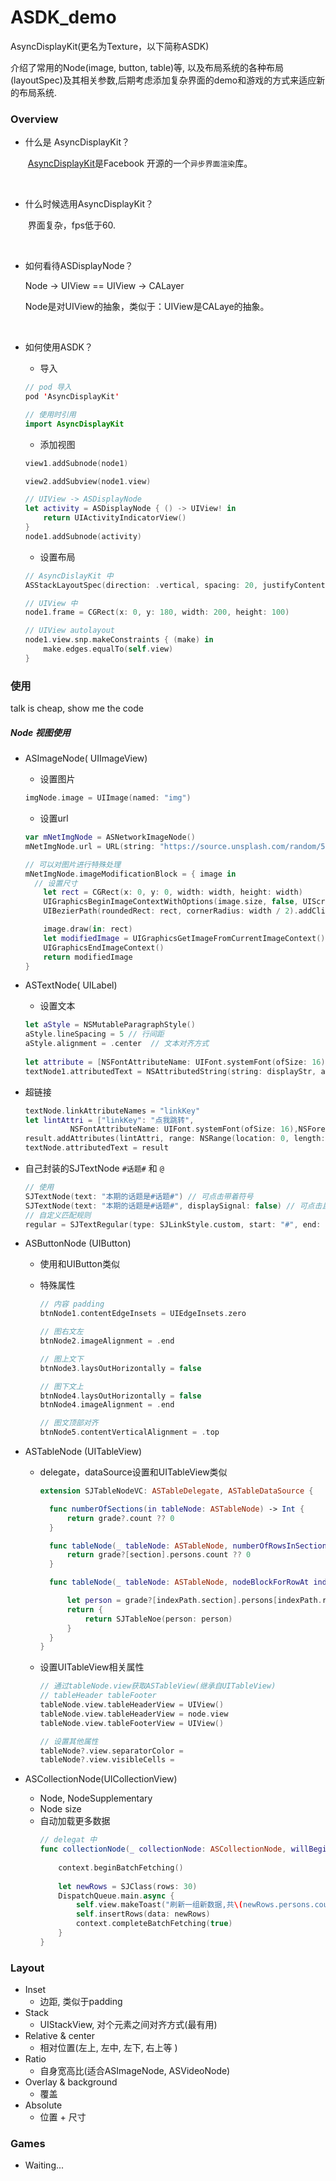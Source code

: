 # ASDK_demo
AsyncDisplayKit(更名为Texture，以下简称ASDK)

介绍了常用的Node(image, button, table)等, 以及布局系统的各种布局(layoutSpec)及其相关参数,后期考虑添加复杂界面的demo和游戏的方式来适应新的布局系统.



### Overview

- 什么是 AsyncDisplayKit？

  ​	[AsyncDisplayKit](https://github.com/facebook/AsyncDisplayKit)是Facebook 开源的一个```异步界面渲染```库。

  ​

- 什么时候选用AsyncDisplayKit？

  ​	界面复杂，fps低于60.

  ​


- 如何看待ASDisplayNode？

  Node -> UIView  ==  UIView -> CALayer

  Node是对UIView的抽象，类似于：UIView是CALaye的抽象。

  ​

- 如何使用ASDK？
  - 导入

  ```swift
  // pod 导入
  pod 'AsyncDisplayKit'

  // 使用时引用
  import AsyncDisplayKit
  ```

  - 添加视图

  ```swift
  view1.addSubnode(node1)

  view2.addSubview(node1.view)

  // UIView -> ASDisplayNode
  let activity = ASDisplayNode { () -> UIView! in
      return UIActivityIndicatorView()
  }
  node1.addSubnode(activity)
  ```

  - 设置布局

  ```swift
  // AsyncDislayKit 中
  ASStackLayoutSpec(direction: .vertical, spacing: 20, justifyContent: .start, alignItems: .center, children: [mImageNode, mNetText])

  // UIView 中
  node1.frame = CGRect(x: 0, y: 180, width: 200, height: 100)

  // UIView autolayout
  node1.view.snp.makeConstraints { (make) in
      make.edges.equalTo(self.view)
  }
  ```


### 使用 

talk is cheap, show me the code

##### Node 视图使用

- ASImageNode( UIImageView)

   - 设置图片

   ```swift
   imgNode.image = UIImage(named: "img")
   ```
   - 设置url

   ```swift
   var mNetImgNode = ASNetworkImageNode()
   mNetImgNode.url = URL(string: "https://source.unsplash.com/random/500*500")

   // 可以对图片进行特殊处理
   mNetImgNode.imageModificationBlock = { image in
     // 设置尺寸
       let rect = CGRect(x: 0, y: 0, width: width, height: width)
       UIGraphicsBeginImageContextWithOptions(image.size, false, UIScreen.main.scale)
       UIBezierPath(roundedRect: rect, cornerRadius: width / 2).addClip() // 圆角

       image.draw(in: rect)
       let modifiedImage = UIGraphicsGetImageFromCurrentImageContext()
       UIGraphicsEndImageContext()
       return modifiedImage
   }
   ```

- ASTextNode( UILabel)
  - 设置文本

   ```swift
   let aStyle = NSMutableParagraphStyle()
   aStyle.lineSpacing = 5 // 行间距
   aStyle.alignment = .center  // 文本对齐方式
    
   let attribute = [NSFontAttributeName: UIFont.systemFont(ofSize: 16), NSForegroundColorAttributeName: UIColor.black, NSParagraphStyleAttributeName: aStyle]
   textNode1.attributedText = NSAttributedString(string: displayStr, attributes: attribute)
   ```
- 超链接
     ```swift
     textNode.linkAttributeNames = "linkKey"
     let lintAttri = ["linkKey": "点我跳转",
               NSFontAttributeName: UIFont.systemFont(ofSize: 16),NSForegroundColorAttributeName: SJColor(20, green: 						130,blue: 240),NSUnderlineStyleAttributeName: 1]
     result.addAttributes(lintAttri, range: NSRange(location: 0, length: 6))
     textNode.attributedText = result
     ```

- 自己封装的SJTextNode ```#话题#``` 和 ```@```

   ```swift
   // 使用
   SJTextNode(text: "本期的话题是#话题#") // 可点击带着符号
   SJTextNode(text: "本期的话题是#话题#", displaySignal: false) // 可点击且隐藏符号
   // 自定义匹配规则
   regular = SJTextRegular(type: SJLinkStyle.custom, start: "#", end: "#")
   ```

- ASButtonNode (UIButton)
  -  使用和UIButton类似

  - 特殊属性

     ```swift
     // 内容 padding
     btnNode1.contentEdgeInsets = UIEdgeInsets.zero

     // 图右文左
     btnNode2.imageAlignment = .end

     // 图上文下
     btnNode3.laysOutHorizontally = false

     // 图下文上
     btnNode4.laysOutHorizontally = false
     btnNode4.imageAlignment = .end

     // 图文顶部对齐
     btnNode5.contentVerticalAlignment = .top
     ```

- ASTableNode (UITableView)
  - delegate，dataSource设置和UITableView类似

    ```swift
    extension SJTableNodeVC: ASTableDelegate, ASTableDataSource {

      func numberOfSections(in tableNode: ASTableNode) -> Int {
          return grade?.count ?? 0
      }

      func tableNode(_ tableNode: ASTableNode, numberOfRowsInSection section: Int) -> Int {
          return grade?[section].persons.count ?? 0
      }

      func tableNode(_ tableNode: ASTableNode, nodeBlockForRowAt indexPath: IndexPath) -> ASCellNodeBlock {

          let person = grade?[indexPath.section].persons[indexPath.row]
          return {
              return SJTableNoe(person: person)
          }
      }
    }
    ```

  - 设置UITableView相关属性
    ```swift
    // 通过tableNode.view获取ASTableView(继承自UITableView)
    // tableHeader tableFooter
    tableNode.view.tableHeaderView = UIView()
    tableNode.view.tableHeaderView = node.view
    tableNode.view.tableFooterView = UIView()

    // 设置其他属性
    tableNode?.view.separatorColor = 
    tableNode?.view.visibleCells = 
    ```

- ASCollectionNode(UICollectionView)
  - Node, NodeSupplementary
  - Node size
  - 自动加载更多数据
    ```swift
    // delegat 中
    func collectionNode(_ collectionNode: ASCollectionNode, willBeginBatchFetchWith context: ASBatchContext) {
        
        context.beginBatchFetching()
        
        let newRows = SJClass(rows: 30)
        DispatchQueue.main.async {
            self.view.makeToast("刷新一组新数据,共\(newRows.persons.count)条")
            self.insertRows(data: newRows)
            context.completeBatchFetching(true)
        }
    }
    ```


### Layout

- Inset
  - 边距, 类似于padding
- Stack
  - UIStackView, 对个元素之间对齐方式(最有用)
- Relative & center
  - 相对位置(左上, 左中, 左下, 右上等 )
- Ratio
  - 自身宽高比(适合ASImageNode, ASVideoNode)
- Overlay & background
  - 覆盖
- Absolute
  - 位置 + 尺寸



### Games

- Waiting...

